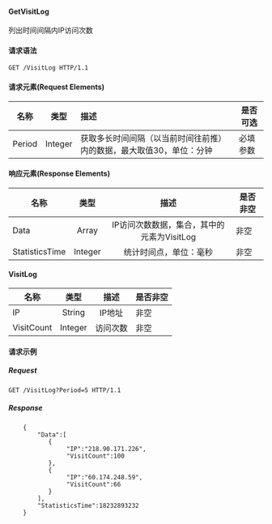 #### GetVisitLog

列出时间间隔内IP访问次数

#### 请求语法

```
GET /VisitLog HTTP/1.1
```

#### 请求元素(Request Elements)

|名称|类型|	描述|是否可选|
| ------------- |:-------------:|:-------------| ------------- |
|Period|Integer|获取多长时间间隔（以当前时间往前推）内的数据，最大取值30，单位：分钟|必填参数|


#### 响应元素(Response Elements)
|名称|类型|描述|是否非空|
| ------------- |:-------------: |:-------------:| ------------- |
|Data|Array|IP访问次数数据，集合，其中的元素为VisitLog|非空|
|StatisticsTime|Integer|统计时间点，单位：毫秒|非空|

#### VisitLog
|名称|类型|描述|是否非空|
| ------------- |:-------------: |:-------------:| ------------- |
|IP|String|IP地址|非空|
|VisitCount|Integer|访问次数|非空|

#### 请求示例

##### Request
```
GET /VisitLog?Period=5 HTTP/1.1
```

##### Response

```
	{
        "Data":[
		   {
    		    "IP":"218.90.171.226",
    		    "VisitCount":100
		   },
		   {
    		    "IP":"60.174.248.59",
    		    "VisitCount":66
		   }
        ],
        "StatisticsTime":18232893232
	}
```

